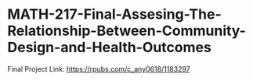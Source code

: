 # MATH-217-Final-Assesing-The-Relationship-Between-Community-Design-and-Health-Outcomes





Final Project Link: https://rpubs.com/c_any0618/1183297 

